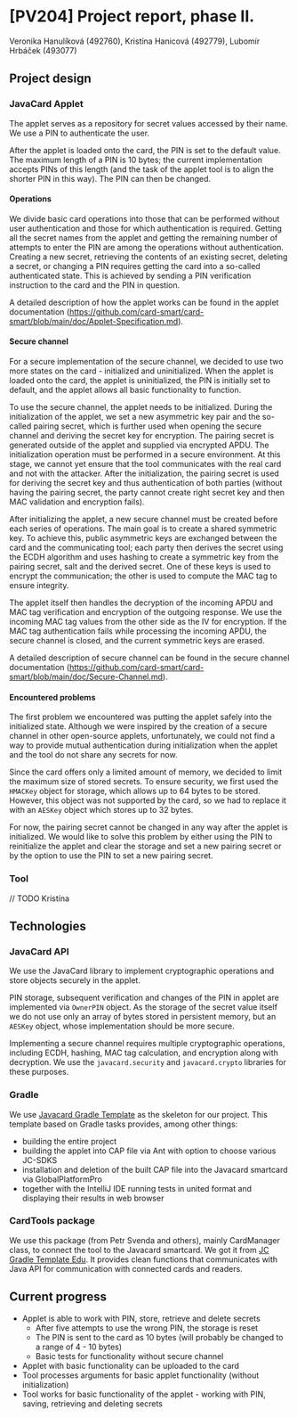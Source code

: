 # [PV204] Project report, phase II.
Veronika Hanulíková (492760), Kristína Hanicová (492779), Lubomír Hrbáček (493077)
## Project design
### JavaCard Applet
The applet serves as a repository for secret values accessed by their name.
We use a PIN to authenticate the user.

After the applet is loaded onto the card, the PIN is set to the default value.
The maximum length of a PIN is 10 bytes; the current implementation accepts PINs of this length
(and the task of the applet tool is to align the shorter PIN in this way). The PIN can then be changed.

#### Operations
We divide basic card operations into those that can be performed without user authentication
and those for which authentication is required. Getting all the secret names from the applet
and getting the remaining number of attempts to enter the PIN are among the operations without authentication.
Creating a new secret, retrieving the contents of an existing secret, deleting a secret, or changing a PIN requires getting 
the card into a so-called authenticated state. This is achieved by sending a PIN verification instruction to the card and the PIN in question.

A detailed description of how the applet works can be found in the
applet documentation (https://github.com/card-smart/card-smart/blob/main/doc/Applet-Specification.md).

#### Secure channel
For a secure implementation of the secure channel, we decided to use two more states on the card - initialized and uninitialized.
When the applet is loaded onto the card, the applet is uninitialized, the PIN is initially set to default,
and the applet allows all basic functionality to function.

To use the secure channel, the applet needs to be initialized. During the initialization of the applet,
we set a new asymmetric key pair and the so-called pairing secret, which is further used when opening the secure channel and deriving the secret key for encryption.
The pairing secret is generated outside of the applet and supplied via encrypted APDU.
The initialization operation must be performed in a secure environment.
At this stage, we cannot yet ensure that the tool communicates with the real card and not with the attacker.
After the initialization, the pairing secret is used for deriving the secret key and thus authentication 
of both parties (without having the pairing secret, the party cannot create right secret key and then MAC validation and encryption
fails).

After initializing the applet, a new secure channel must be created before each series of operations.
The main goal is to create a shared symmetric key. To achieve this, public asymmetric keys are exchanged between
the card and the communicating tool; each party then derives the secret using the ECDH algorithm and uses hashing
to create a symmetric key from the pairing secret, salt and the derived secret. One of these keys is used to encrypt
the communication; the other is used to compute the MAC tag to ensure integrity.

The applet itself then handles the decryption of the incoming APDU and MAC tag verification and encryption
of the outgoing response. We use the incoming MAC tag values from the other side as the IV for encryption.
If the MAC tag authentication fails while processing the incoming APDU, the secure channel is closed, and the current symmetric keys are erased.

A detailed description of secure channel can be found in the
secure channel documentation (https://github.com/card-smart/card-smart/blob/main/doc/Secure-Channel.md).

#### Encountered problems
The first problem we encountered was putting the applet safely into the initialized state.
Although we were inspired by the creation of a secure channel in other open-source applets, unfortunately,
we could not find a way to provide mutual authentication during initialization when the applet and the tool do not share any secrets for now.

Since the card offers only a limited amount of memory, we decided to limit the maximum size of stored secrets.
To ensure security, we first used the `HMACKey` object for storage, which allows up to 64 bytes to be stored.
However, this object was not supported by the card, so we had to replace it with an `AESKey` object which stores up to 32 bytes.

For now, the pairing secret cannot be changed in any way after the applet is initialized.
We would like to solve this problem by either using the PIN to reinitialize the applet and clear the
storage and set a new pairing secret or by the option to use the PIN to set a new pairing secret.

### Tool
// TODO Kristína

## Technologies

### JavaCard API
We use the JavaCard library to implement cryptographic operations and store objects securely in the applet.

PIN storage, subsequent verification and changes of the PIN in applet are implemented via `OwnerPIN` object.
As the storage of the secret value itself we do not use only an array of bytes stored in persistent memory,
but an `AESKey` object, whose implementation should be more secure.

Implementing a secure channel requires multiple cryptographic operations, including ECDH, hashing,
MAC tag calculation, and encryption along with decryption. We use the `javacard.security` and `javacard.crypto`
libraries for these purposes.

### Gradle
We use [Javacard Gradle Template](https://github.com/ph4r05/javacard-gradle-template) as the skeleton for our project.
This template based on Gradle tasks provides, among other things:

- building the entire project
- building the applet into CAP file via Ant with option to choose various JC-SDKS
- installation and deletion of the built CAP file into the Javacard smartcard via GlobalPlatformPro
- together with the IntelliJ IDE running tests in united format and displaying their results in web browser

### CardTools package
We use this package (from Petr Svenda and others), mainly CardManager class, to connect the tool to the Javacard smartcard.
We got it from [JC Gradle Template Edu](https://github.com/crocs-muni/javacard-gradle-template-edu/tree/master/applet/src/test/java/cardTools).
It provides clean functions that communicates with Java API for communication with connected cards and readers.

## Current progress
* Applet is able to work with PIN, store, retrieve and delete secrets
  * After five attempts to use the wrong PIN, the storage is reset
  * The PIN is sent to the card as 10 bytes (will probably be changed to a range of 4 - 10 bytes)
  * Basic tests for functionality without secure channel
* Applet with basic functionality can be uploaded to the card
* Tool processes arguments for basic applet functionality (without initialization)
* Tool works for basic functionality of the applet - working with PIN, saving, retrieving and deleting secrets

